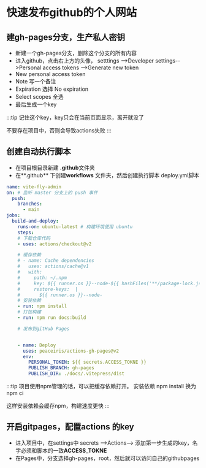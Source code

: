 # 快速发布github的个人网站

##  建gh-pages分支，生产私人密钥

- 新建一个gh-pages分支，删除这个分支的所有内容
- 进入github，点击右上方的头像， setttings -->Developer settings-->Personal access tokens -->Generate new token
- New personal access token
- Note   写一个备注
- Expiration 选择 No expiration
- Select scopes  全选
- 最后生成一个key

:::tip
 记住这个key，key只会在当前页面显示，离开就没了

 不要存在项目中，否则会导致actions失败
:::

## 创建自动执行脚本

- 在项目根目录新建 **.github**文件夹
- 在**.github** 下创建**workflows** 文件夹，然后创建执行脚本 deploy.yml脚本

```yaml
name: vite-fly-admin
on: # 监听 master 分支上的 push 事件
  push:
    branches:
      - main
jobs:
  build-and-deploy:
    runs-on: ubuntu-latest # 构建环境使用 ubuntu
    steps:
    # 下载仓库代码
    - uses: actions/checkout@v2

    # 缓存依赖
    # - name: Cache dependencies
    #   uses: actions/cache@v1
    #   with:
    #     path: ~/.npm
    #     key: ${{ runner.os }}--node-${{ hashFiles('**/package-lock.json') }}
    #     restore-keys:  |
    #       ${{ runner.os }}--node-
    # 安装依赖
    - run: npm install
    # 打包构建
    - run: npm run docs:build

    # 发布到gitHub Pages


    - name: Deploy
      uses: peaceiris/actions-gh-pages@v2
      env:
        PERSONAL_TOKEN: ${{ secrets.ACCESS_TOKNE }}
        PUBLISH_BRANCH: gh-pages
        PUBLISH_DIR: ./docs/.vitepress/dist
```

:::tip
 项目使用npm管理的话，可以把缓存依赖打开。  安装依赖 npm install  换为 npm ci

这样安装依赖会缓存npm，构建速度更快
:::

## 开启gitpages，配置actions 的key

- 进入项目中，在settings中 secrets -->Actions--> 添加第一步生成的key，名字必须和脚本的一致**ACCESS_TOKNE**
- 在Pages中，分支选择gh-pages，root，然后就可以访问自己的githubpages



